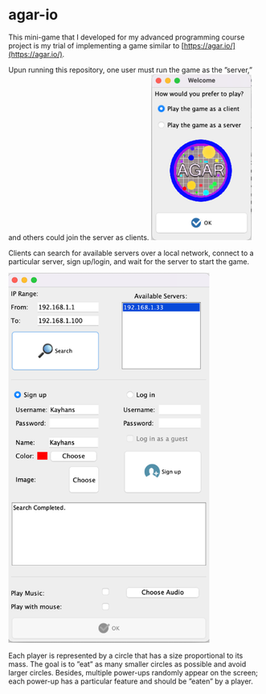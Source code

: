 # agar-io

This mini-game that I developed for my advanced programming course project is my trial of implementing a game similar to [https://agar.io/](https://agar.io/).


Upun running this repository, one user must run the game as the ”server,” and others could join the server as clients.
<img src="https://github.com/kayhan-momeni-1995/agar-io/blob/main/Sample%20pics/main%20window.png?raw=true" alt="drawing" style="width:200px;"/>







Clients can search for available servers over a local network, connect to a particular server, sign up/login, and wait for the server to start the game.

<img src="https://github.com/kayhan-momeni-1995/agar-io/blob/main/Sample%20pics/client%20settings.png?raw=true" alt="drawing" style="width:400px;"/>

Each player is represented by a circle that has a size proportional to its mass. The goal is to ”eat” as many smaller circles as possible and avoid larger circles. Besides, multiple power-ups randomly appear on the screen; each power-up has a particular feature and should be ”eaten” by a player.

